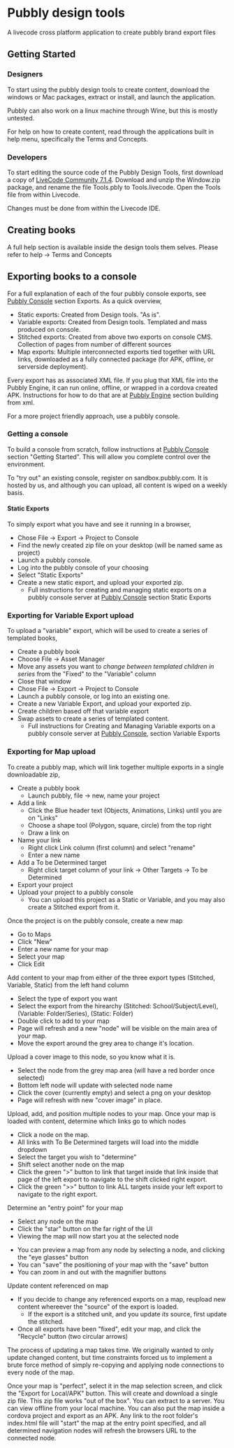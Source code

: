 # Pubbly design tools

A livecode cross platform application to create pubbly brand export files

## Getting Started

### Designers

To start using the pubbly design tools to create content, download the windows or Mac packages, extract or install, and launch the application.

Pubbly can also work on a linux machine through Wine, but this is mostly untested.

For help on how to create content, read through the applications built in help menu, specifically the Terms and Concepts.

### Developers

To start editing the source code of the Pubbly Design Tools, first download a copy of [LiveCode Community 7.1.4](https://downloads.livecode.com/livecode/). Download and unzip the Window.zip package, and rename the file Tools.pbly to Tools.livecode. Open the Tools file from within Livecode.

Changes must be done from within the Livecode IDE.

## Creating books

A full help section is available inside the design tools them selves. Please refer to help -> Terms and Concepts

## Exporting books to a console

For a full explanation of each of the four pubbly console exports, see [Pubbly Console](https://github.com/PubblyDevelopment/pubbly_console) section Exports. As a quick overview,

* Static exports: Created from Design tools. "As is".
* Variable exports: Created from Design tools. Templated and mass produced on console.
* Stitched exports: Created from above two exports on console CMS. Collection of pages from number of different sources
* Map exports: Multiple interconnected exports tied together with URL links, downloaded as a fully connected package (for APK, offline, or serverside deployment).

Every export has as associated XML file. If you plug that XML file into the Pubbly Engine, it can run online, offline, or wrapped in a cordova created APK. Instructions for how to do that are at [Pubbly Engine](https://github.com/PubblyDevelopment/pubbly_engine) section building from xml.

For a more project friendly approach, use a pubbly console.

### Getting a console

To build a console from scratch, follow instructions at [Pubbly Console](https://github.com/PubblyDevelopment/pubbly_console) section "Getting Started". This will allow you complete control over the environment.

To "try out" an existing console, register on sandbox.pubbly.com. It is hosted by us, and although you can upload, all content is wiped on a weekly basis.

#### Static Exports

To simply export what you have and see it running in a browser, 

* Chose File -> Export -> Project to Console
* Find the newly created zip file on your desktop (will be named same as project)
* Launch a pubbly console.
* Log into the pubbly console of your choosing
* Select "Static Exports"
* Create a new static export, and upload your exported zip.
    - Full instructions for creating and managing static exports on a pubbly console server at [Pubbly Console](https://github.com/PubblyDevelopment/pubbly_console) section Static Exports

### Exporting for Variable Export upload

To upload a "variable" export, which will be used to create a series of templated books,

* Create a pubbly book
* Choose File -> Asset Manager
* Move any assets you want to _change between templated children in series_ from the "Fixed" to the "Variable" column
* Close that window
* Chose File -> Export -> Project to Console
* Launch a pubbly console, or log into an existing one.
* Create a new Variable Export, and upload your exported zip.
* Create children based off that variable export
* Swap assets to create a series of templated content.
    - Full instructions for Creating and Managing Variable exports on a pubbly console server at [Pubbly Console](), section Variable Exports

### Exporting for Map upload

To create a pubbly map, which will link together multiple exports in a single downloadable zip,

* Create a pubbly book
    - Launch pubbly, file -> new, name your project
* Add a link
    - Click the Blue header text (Objects, Animations, Links) until you are on "Links"
    - Choose a shape tool (Polygon, square, circle) from the top right
    - Draw a link on 
* Name your link
    - Right click Link column (first column) and select "rename"
    - Enter a new name
* Add a To be Determined target
    - Right click target column of your link -> Other Targets -> To be Determined
* Export your project
* Upload your project to a pubbly console
    - You can upload this project as a Static or Variable, and you may also create a Stitched export from it.

Once the project is on the pubbly console, create a new map

* Go to Maps
* Click "New"
* Enter a new name for your map
* Select your map
* Click Edit

Add content to your map from either of the three export types (Stitched, Variable, Static) from the left hand column

* Select the type of export you want
* Select the export from the hirearchy (Stitched: School/Subject/Level), (Variable: Folder/Series), (Static: Folder)
* Double click to add to your map
* Page will refresh and a new "node" will be visible on the main area of your map.
* Move the export around the grey area to change it's location.

Upload a cover image to this node, so you know what it is.

* Select the node from the grey map area (will have a red border once selected)
* Bottom left node will update with selected node name
* Click the cover (currently empty) and select a png on your desktop
* Page will refresh with new "cover image" in place.

Upload, add, and position multiple nodes to your map. Once your map is loaded with content, determine which links go to which nodes

* Click a node on the map.
* All links with To Be Determined targets will load into the middle dropdown
* Select the target you wish to "determine"
* Shift select another node on the map
* Click the green ">" button to link that target inside that link inside that page of the left export to navigate to the shift clicked right export.
* Click the green ">>" button to link ALL targets inside your left export to navigate to the right export.

Determine an "entry point" for your map

* Select any node on the map
* Click the "star" button on the far right of the UI
* Viewing the map will now start you at the selected node

- You can preview a map from any node by selecting a node, and clicking the "eye glasses" button
- You can "save" the positioning of your map with the "save" button
- You can zoom in and out with the magnifier buttons

Update content referenced on map

* If you decide to change any referenced exports on a map, reupload new content whereever the "source" of the export is loaded.
    * If the export is a stitched unit, and you update _its_ source, first update the stitched.
* Once all exports have been "fixed", edit your map, and click the "Recycle" button (two circular arrows)

The process of updating a map takes time. We originally wanted to only update changed content, but time constraints forced us to implement a brute force method of simply re-copying and applying node connections to every node of the map.

Once your map is "perfect", select it in the map selection screen, and click the "Export for Local/APK" button. This will create and download a single zip file. This zip file works "out of the box". You can extract to a server. You can view offline from your local machine. You can also put the map inside a cordova project and export as an APK. Any link to the root folder's index.html file will "start" the map at the entry point specified, and all determined navigation nodes will refresh the browsers URL to the connected node.
